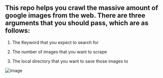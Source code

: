 <h2> This repo helps you crawl the massive amount of google images from the web. There are three arguments that you should pass, which are as follows: </h2>

1. The Keyword that you expect to search for

2. The number of images that you want to scrape

3. The local directory that you want to save those images to

![image](https://user-images.githubusercontent.com/30963732/228102356-ea1defb7-6f55-418c-9d81-c07d0989c31d.png)

